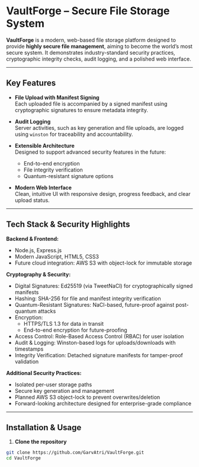 # VaultForge – Secure File Storage System

**VaultForge** is a modern, web-based file storage platform designed to provide **highly secure file management**, aiming to become the world’s most secure system. It demonstrates industry-standard security practices, cryptographic integrity checks, audit logging, and a polished web interface.  

---

## Key Features

- **File Upload with Manifest Signing**  
  Each uploaded file is accompanied by a signed manifest using cryptographic signatures to ensure metadata integrity.  

- **Audit Logging**  
  Server activities, such as key generation and file uploads, are logged using `winston` for traceability and accountability.  

- **Extensible Architecture**  
  Designed to support advanced security features in the future:  
  - End-to-end encryption  
  - File integrity verification  
  - Quantum-resistant signature options  

- **Modern Web Interface**  
  Clean, intuitive UI with responsive design, progress feedback, and clear upload status.

---

## Tech Stack & Security Highlights

**Backend & Frontend:**
- Node.js, Express.js
- Modern JavaScript, HTML5, CSS3
- Future cloud integration: AWS S3 with object-lock for immutable storage

**Cryptography & Security:**
- Digital Signatures: Ed25519 (via TweetNaCl) for cryptographically signed manifests
- Hashing: SHA-256 for file and manifest integrity verification
- Quantum-Resistant Signatures: NaCl-based, future-proof against post-quantum attacks
- Encryption:
  - HTTPS/TLS 1.3 for data in transit
  - End-to-end encryption for future-proofing
- Access Control: Role-Based Access Control (RBAC) for user isolation
- Audit & Logging: Winston-based logs for uploads/downloads with timestamps
- Integrity Verification: Detached signature manifests for tamper-proof validation

**Additional Security Practices:**
- Isolated per-user storage paths
- Secure key generation and management
- Planned AWS S3 object-lock to prevent overwrites/deletion
- Forward-looking architecture designed for enterprise-grade compliance

---

## Installation & Usage

1. **Clone the repository**
```bash
git clone https://github.com/GarvAtri/VaultForge.git
cd VaultForge
